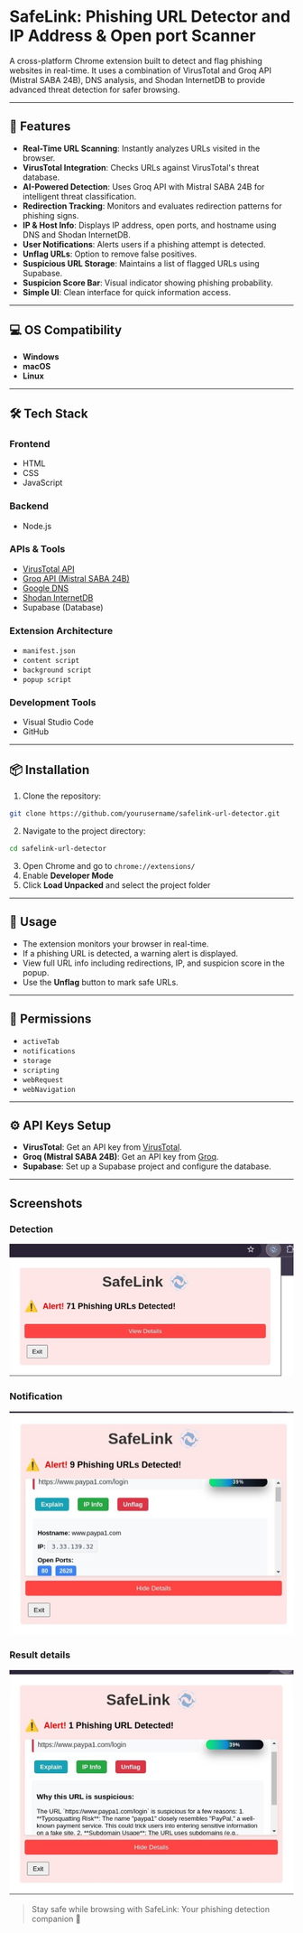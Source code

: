 # SafeLink: Phishing URL Detector and IP Address & Open port Scanner

A cross-platform Chrome extension built to detect and flag phishing websites in real-time. It uses a combination of VirusTotal and Groq API (Mistral SABA 24B), DNS analysis, and Shodan InternetDB to provide advanced threat detection for safer browsing.

---

## 🚀 Features

* **Real-Time URL Scanning**: Instantly analyzes URLs visited in the browser.
* **VirusTotal Integration**: Checks URLs against VirusTotal's threat database.
* **AI-Powered Detection**: Uses Groq API with Mistral SABA 24B for intelligent threat classification.
* **Redirection Tracking**: Monitors and evaluates redirection patterns for phishing signs.
* **IP & Host Info**: Displays IP address, open ports, and hostname using DNS and Shodan InternetDB.
* **User Notifications**: Alerts users if a phishing attempt is detected.
* **Unflag URLs**: Option to remove false positives.
* **Suspicious URL Storage**: Maintains a list of flagged URLs using Supabase.
* **Suspicion Score Bar**: Visual indicator showing phishing probability.
* **Simple UI**: Clean interface for quick information access.

---

## 💻 OS Compatibility

* **Windows**
* **macOS**
* **Linux**

---

## 🛠️ Tech Stack

### Frontend

* HTML
* CSS
* JavaScript

### Backend

* Node.js

### APIs & Tools

* [VirusTotal API](https://www.virustotal.com/gui/join-us)
* [Groq API (Mistral SABA 24B)](https://groq.com)
* [Google DNS](https://dns.google/)
* [Shodan InternetDB](https://internetdb.shodan.io)
* Supabase (Database)

### Extension Architecture

* `manifest.json`
* `content script`
* `background script`
* `popup script`

### Development Tools

* Visual Studio Code
* GitHub

---

## 📦 Installation

1. Clone the repository:

```bash
git clone https://github.com/yourusername/safelink-url-detector.git
```

2. Navigate to the project directory:

```bash
cd safelink-url-detector
```

3. Open Chrome and go to `chrome://extensions/`
4. Enable **Developer Mode**
5. Click **Load Unpacked** and select the project folder

---

## 🚦 Usage

* The extension monitors your browser in real-time.
* If a phishing URL is detected, a warning alert is displayed.
* View full URL info including redirections, IP, and suspicion score in the popup.
* Use the **Unflag** button to mark safe URLs.

---

## 🔐 Permissions

* `activeTab`
* `notifications`
* `storage`
* `scripting`
* `webRequest`
* `webNavigation`

---

## ⚙️ API Keys Setup

* **VirusTotal**: Get an API key from [VirusTotal](https://www.virustotal.com/gui/join-us).
* **Groq (Mistral SABA 24B)**: Get an API key from [Groq](https://groq.com).
* **Supabase**: Set up a Supabase project and configure the database.

---
## Screenshots

### Detection
![Detection](screenshot1.jpeg)

### Notification
![Notification](screenshot2.jpeg)

### Result details
![Result](screenshot3.jpeg)

> Stay safe while browsing with SafeLink: Your phishing detection companion 🚨

